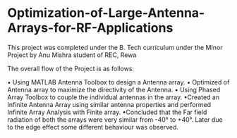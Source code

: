 # Optimization-of-Large-Antenna-Arrays-for-RF-Applications
This project was completed under the B. Tech curriculum under the MInor Project by Anu Mishra student of REC, Rewa

The overall flow of the Project is as follows: 

• Using MATLAB Antenna Toolbox to design a Antenna array. 
• Optimized of Antenna array to maximize the directivity of the Antenna.
• Using Phased Array Toolbox to couple the individual antennas in the array. 
•Created an Infinite Antenna Array using similar antenna properties and performed Infinite Array Analysis with Finite array.
•Concluded that the Far field radiation of both the arrays were very similar from -40° to +40°. Later due to the edge effect some different behaviour was observed.
